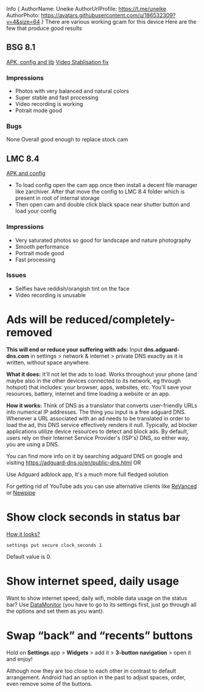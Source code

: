 Info { AuthorName: Uneike AuthorUrlProfile: https://t.me/uneike AuthorPhoto: https://avatars.githubusercontent.com/u/186532309?v=4&size=64 }
There are various working gcam for this device
Here are the few that produce good results

## BSG 8.1
[APK, config and lib](https://t.me/fogos_gcam/849)
[Video Stablisation fix](https://t.me/fogos_gcam/977)

### Impressions
- Photos with very balanced and natural colors
- Super stable and fast processing
- Video recording is working
- Potrait mode good

### Bugs
None
Overall good enough to replace stock cam

## LMC 8.4
[APK and config](https://t.me/fogos_gcam/938)

- To load config open the cam app once then install a decent file manager like zarchiver. After that move the config to LMC 8.4 folder which is present in root of internal storage
- Then open cam and double click black space near shutter button and load your config

### Impressions
- Very saturated photos so good for landscape and nature photography
- Smooth performance
- Portrait mode good
- Fast processing

### Issues
- Selfies have reddish/orangish tint on the face
- Video recording is unusable

# Ads will be reduced/completely-removed
**This will end or reduce your suffering with ads:**
Input **dns.adguard-dns.com** in
settings > network & internet > private DNS
exactly as it is written, without space anywhere.

**What it does:**
It'll not let the ads to load. Works throughout your phone (and maybe also in the other devices connected to its network, eg through hotspot) that includes: your browser, apps, websites, etc. You'll save your resources, battery, internet and time loading a website or an app.

**How it works:**
Think of DNS as a translator that converts user-friendly URLs into numerical IP addresses. The thing you input is a free adguard DNS. Whenever a URL associated with an ad needs to be translated in order to load the ad, this DNS service effectively renders it null. Typically, ad blocker applications utilize device resources to detect and block ads. By default, users rely on their Internet Service Provider's (ISP's) DNS, so either way, you are using a DNS.

You can find more info on it by searching adguard DNS on google and visiting https://adguard-dns.io/en/public-dns.html
OR

Use Adguard adblock app, It's a much more full fledged solution

For getting rid of YouTube ads you can use alternative clients like [ReVanced](https://t.me/youtuberevancedbuilds) or [Newpipe](https://newpipe.net/)

# Show clock seconds in status bar
[How it looks?](https://abload.de/img/clkse9jc7w.png)

```
settings put secure clock_seconds 1
```

Default value is 0.

# Show internet speed, daily usage
Want to show internet speed, daily wifi, mobile data usage on the status bar?
Use [DataMonitor](https://github.com/itsdrnoob/DataMonitor/releases) (you have to go to its settings first, just go through all the options and set them as you want).

# Swap “back” and “recents” buttons
Hold on **Settings** app > **Widgets** > add it > **3-button navigation** > open it and enjoy!

Although now they are too close to each other in contrast to default arrangement.
Android had an option in the past to adjust spaces, order, even remove some of the buttons.
